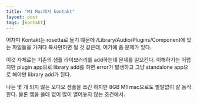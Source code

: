 ```yaml
---
title: "M1 Mac에서 kontakt"
layout: post
tags: [kontakt]
---
```


어차피 Kontakt는 rosetta로 돌기 떄문에 /Library/Audio/Plugins/Component에 있는 파일들을 가져다 복사만하면 될 것 같은데, 여기에 좀 문제가 있다.

이것 자체로는 기존의 샘플 라이브러리를 add하는데 문제를 일으킨다. 이해하기는 어렵지만 plugin app으로 library add를 하면 error가 발생하고 그냥 standalone app으로 해야만 library add가 된다.

나는 몇 개 되지 않는 오디오 샘플을 쓰긴 하지만 8GB M1 mac으로도 별탈없이 잘 동작한다. 물론 앱을 쓸데 없이 많이 열어놓지 않는 조건에서.
